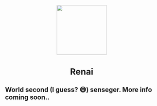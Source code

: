 <h3 align="center"><img align="center" src="https://user-images.githubusercontent.com/64275777/178071012-2822b840-db94-49aa-a282-a023d5aa5a2c.png" width="164px" /> </h3>
<h1 align="center">Renai</h1> 
<h2>World second (I guess? 😅) senseger. More info coming soon..</h2>
